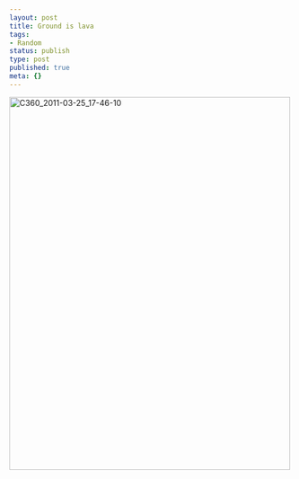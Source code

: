 ```yaml
---
layout: post
title: Ground is lava
tags:
- Random
status: publish
type: post
published: true
meta: {}
---
```

<div class='posterous_autopost'><div class='p_embed p_image_embed'> <a href="http://posterous.com/getfile/files.posterous.com/fzero/0FR9Nhyjku2yCbMmFNdl7iF4sJZ5avqrlPPFtZ5QaPWN1J2EPXdfLLjW1eDk/C360_2011-03-25_17-46-10.jpg.scaled.1000.jpg"><img alt="C360_2011-03-25_17-46-10" height="664" src="http://posterous.com/getfile/files.posterous.com/fzero/96Xzx7yUfms1MrhzJQwsEPDGfqUXWMGVEAEiqluOcr3J8N7uo60VMUhd8Jnc/C360_2011-03-25_17-46-10.jpg.scaled.500.jpg" width="500" /></a> </div> </div>
